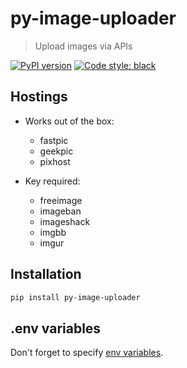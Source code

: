 # py-image-uploader

> Upload images via APIs

[![PyPI version](https://img.shields.io/pypi/v/py-image-uploader)](https://pypi.org/project/py-image-uploader)
[![Code style: black](https://img.shields.io/badge/code%20style-black-000000.svg)](https://github.com/psf/black)

## Hostings

- Works out of the box:

  - fastpic
  - geekpic
  - pixhost

- Key required:

  - freeimage
  - imageban
  - imageshack
  - imgbb
  - imgur

## Installation

```sh
pip install py-image-uploader
```

## .env variables

Don't forget to specify [env variables](.env.sample).
